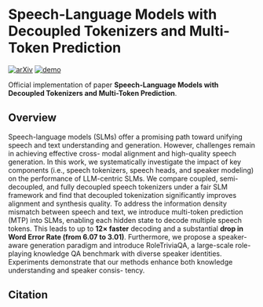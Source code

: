 # Speech-Language Models with Decoupled Tokenizers and Multi-Token Prediction
[![arXiv]()]()
[![demo](https://img.shields.io/badge/GitHub-Demo%20page-orange.svg)](https://cnxupupup.github.io/SLM-Decoupled-MTP-Demo)


Official implementation of paper **Speech-Language Models with Decoupled Tokenizers and Multi-Token Prediction**.

## Overview
Speech-language models (SLMs) offer a promising path toward unifying speech and text understanding and generation. However, challenges remain in achieving effective cross- modal alignment and high-quality speech generation. In this work, we systematically investigate the impact of key components (i.e., speech tokenizers, speech heads, and speaker modeling) on the performance of LLM-centric SLMs. We compare coupled, semi-decoupled, and fully decoupled speech tokenizers under a fair SLM framework and find that decoupled tokenization significantly improves alignment and synthesis quality. To address the information density mismatch between speech and text, we introduce multi-token prediction (MTP) into SLMs, enabling each hidden state to decode
multiple speech tokens. This leads to up to **12× faster** decoding and a substantial **drop in Word Error Rate (from 6.07 to 3.01)**. Furthermore, we propose a speaker-aware generation paradigm and introduce RoleTriviaQA, a large-scale role-playing knowledge QA benchmark with diverse speaker identities. Experiments demonstrate that our methods enhance both knowledge understanding and speaker consis-
tency.


## Citation
```text

```
